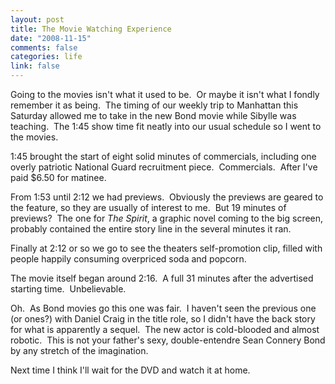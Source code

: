 ```yaml
--- 
layout: post
title: The Movie Watching Experience
date: "2008-11-15"
comments: false
categories: life
link: false
---
```

Going to the movies isn't what it used to be.  Or maybe it isn't what I fondly remember it as being.  The timing of our weekly trip to Manhattan this Saturday allowed me to take in the new Bond movie while Sibylle was teaching.  The 1:45 show time fit neatly into our usual schedule so I went to the movies.

1:45 brought the start of eight solid minutes of commercials, including one overly patriotic National Guard recruitment piece.  Commercials.  After I've paid $6.50 for matinee.  

From 1:53 until 2:12 we had previews.  Obviously the previews are geared to the feature, so they are usually of interest to me.  But 19 minutes of previews?  The one for <em>The Spirit</em>, a graphic novel coming to the big screen, probably contained the entire story line in the several minutes it ran.

Finally at 2:12 or so we go to see the theaters self-promotion clip, filled with people happily consuming overpriced soda and popcorn. 

The movie itself began around 2:16.  A full 31 minutes after the advertised starting time.  Unbelievable. 

Oh.  As Bond movies go this one was fair.  I haven't seen the previous one (or ones?) with Daniel Craig in the title role, so I didn't have the back story for what is apparently a sequel.  The new actor is cold-blooded and almost robotic.  This is not your father's sexy, double-entendre Sean Connery Bond by any stretch of the imagination.

Next time I think I'll wait for the DVD and watch it at home.
